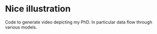 # Nice illustration 

Code to generate video depicting my PhD. 
In particular data flow through various models. 
